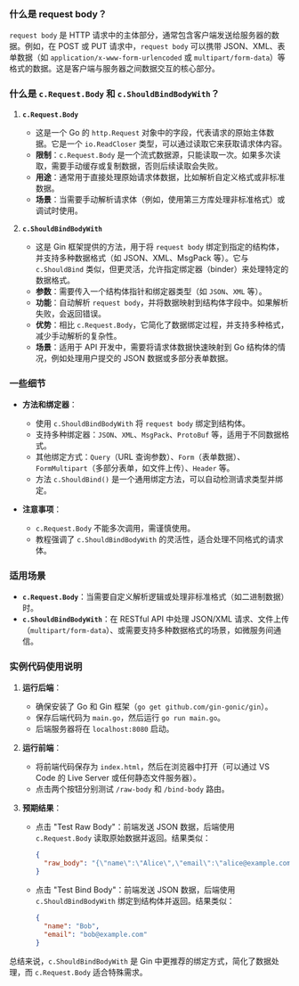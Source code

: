 ### 什么是 request body？

`request body` 是 HTTP 请求中的主体部分，通常包含客户端发送给服务器的数据。例如，在 POST 或 PUT 请求中，`request body` 可以携带 JSON、XML、表单数据（如 `application/x-www-form-urlencoded` 或 `multipart/form-data`）等格式的数据。这是客户端与服务器之间数据交互的核心部分。

### 什么是 `c.Request.Body` 和 `c.ShouldBindBodyWith`？

1. **`c.Request.Body`**  
   
   - 这是一个 Go 的 `http.Request` 对象中的字段，代表请求的原始主体数据。它是一个 `io.ReadCloser` 类型，可以通过读取它来获取请求体内容。
   - **限制**：`c.Request.Body` 是一个流式数据源，只能读取一次。如果多次读取，需要手动缓存或复制数据，否则后续读取会失败。
   - **用途**：通常用于直接处理原始请求体数据，比如解析自定义格式或非标准数据。
   - **场景**：当需要手动解析请求体（例如，使用第三方库处理非标准格式）或调试时使用。

2. **`c.ShouldBindBodyWith`**  
   
   - 这是 Gin 框架提供的方法，用于将 `request body` 绑定到指定的结构体，并支持多种数据格式（如 JSON、XML、MsgPack 等）。它与 `c.ShouldBind` 类似，但更灵活，允许指定绑定器（binder）来处理特定的数据格式。
   - **参数**：需要传入一个结构体指针和绑定器类型（如 `JSON`、`XML` 等）。
   - **功能**：自动解析 `request body`，并将数据映射到结构体字段中。如果解析失败，会返回错误。
   - **优势**：相比 `c.Request.Body`，它简化了数据绑定过程，并支持多种格式，减少手动解析的复杂性。
   - **场景**：适用于 API 开发中，需要将请求体数据快速映射到 Go 结构体的情况，例如处理用户提交的 JSON 数据或多部分表单数据。

### 一些细节

- **方法和绑定器**：
  
  - 使用 `c.ShouldBindBodyWith` 将 `request body` 绑定到结构体。
  - 支持多种绑定器：`JSON`、`XML`、`MsgPack`、`ProtoBuf` 等，适用于不同数据格式。
  - 其他绑定方式：`Query`（URL 查询参数）、`Form`（表单数据）、`FormMultipart`（多部分表单，如文件上传）、`Header` 等。
  - 方法 `c.ShouldBind()` 是一个通用绑定方法，可以自动检测请求类型并绑定。

- **注意事项**：
  
  - `c.Request.Body` 不能多次调用，需谨慎使用。
  - 教程强调了 `c.ShouldBindBodyWith` 的灵活性，适合处理不同格式的请求体。

### 适用场景

- **`c.Request.Body`**：当需要自定义解析逻辑或处理非标准格式（如二进制数据）时。
- **`c.ShouldBindBodyWith`**：在 RESTful API 中处理 JSON/XML 请求、文件上传（`multipart/form-data`）、或需要支持多种数据格式的场景，如微服务间通信。

### 实例代码使用说明

1. **运行后端**：
   
   - 确保安装了 Go 和 Gin 框架（`go get github.com/gin-gonic/gin`）。
   - 保存后端代码为 `main.go`，然后运行 `go run main.go`。
   - 后端服务器将在 `localhost:8080` 启动。

2. **运行前端**：
   
   - 将前端代码保存为 `index.html`，然后在浏览器中打开（可以通过 VS Code 的 Live Server 或任何静态文件服务器）。
   - 点击两个按钮分别测试 `/raw-body` 和 `/bind-body` 路由。

3. **预期结果**：
   
   - 点击 "Test Raw Body"：前端发送 JSON 数据，后端使用 `c.Request.Body` 读取原始数据并返回。结果类似：
     
     ```json
     {
       "raw_body": "{\"name\":\"Alice\",\"email\":\"alice@example.com\"}"
     }
     ```
   - 点击 "Test Bind Body"：前端发送 JSON 数据，后端使用 `c.ShouldBindBodyWith` 绑定到结构体并返回。结果类似：
     
     ```json
     {
       "name": "Bob",
       "email": "bob@example.com"
     }
     ```

总结来说，`c.ShouldBindBodyWith` 是 Gin 中更推荐的绑定方式，简化了数据处理，而 `c.Request.Body` 适合特殊需求。
